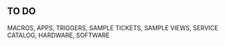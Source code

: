 TO DO
------------------
MACROS,
APPS,
TRIGGERS,
SAMPLE TICKETS,
SAMPLE VIEWS,
SERVICE CATALOG,
HARDWARE,
SOFTWARE
 
